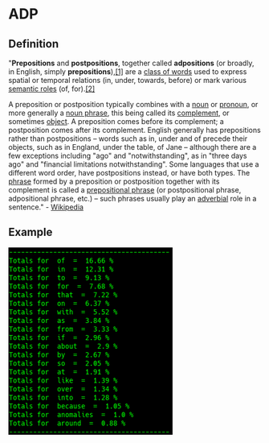 # ADP

## Definition

"**Prepositions** and **postpositions**, together called **adpositions** \(or broadly, in English, simply **prepositions**\),[\[1\]](https://en.wikipedia.org/wiki/Preposition_and_postposition#cite_note-HP602-1) are a [class of words](https://en.wikipedia.org/wiki/Part_of_speech) used to express spatial or temporal relations \(in, under, towards, before\) or mark various [semantic roles](https://en.wikipedia.org/wiki/Thematic_relations) \(of, for\).[\[2\]](https://en.wikipedia.org/wiki/Preposition_and_postposition#cite_note-2)

A preposition or postposition typically combines with a [noun](https://en.wikipedia.org/wiki/Noun) or [pronoun](https://en.wikipedia.org/wiki/Pronoun), or more generally a [noun phrase](https://en.wikipedia.org/wiki/Noun_phrase), this being called its [complement](https://en.wikipedia.org/wiki/Complement_%28grammar%29), or sometimes [object](https://en.wikipedia.org/wiki/Object_%28grammar%29). A preposition comes before its complement; a postposition comes after its complement. English generally has prepositions rather than postpositions – words such as in, under and of precede their objects, such as in England, under the table, of Jane – although there are a few exceptions including "ago" and "notwithstanding", as in "three days ago" and "financial limitations notwithstanding". Some languages that use a different word order, have postpositions instead, or have both types. The [phrase](https://en.wikipedia.org/wiki/Phrase) formed by a preposition or postposition together with its complement is called a [prepositional phrase](https://en.wikipedia.org/wiki/Prepositional_phrase) \(or postpositional phrase, adpositional phrase, etc.\) – such phrases usually play an [adverbial](https://en.wikipedia.org/wiki/Adverbial) role in a sentence." - [Wikipedia](https://en.wikipedia.org/wiki/Preposition_and_postposition)

## Example



![Google Congressional Hearing Adpositions sorted by percent \(top 20\)](../../.gitbook/assets/2018-12-28-151300_327x372_scrot.png)

